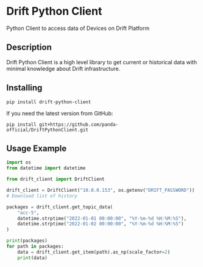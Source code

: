 # Drift Python Client

Python Client to access data of Devices on Drift Platform

## Description

Drift Python Client is a high level library to get current or historical data with minimal knowledge about Drift
infrastructure.

## Installing

```
pip install drift-python-client
```

If you need the latest version from GitHub:

```
pip install git+https://github.com/panda-official/DriftPythonClient.git
```

## Usage Example

```python
import os
from datetime import datetime

from drift_client import DriftClient

drift_client = DriftClient("10.0.0.153", os.getenv("DRIFT_PASSWORD"))
# Download list of history

packages = drift_client.get_topic_data(
    "acc-5",
    datetime.strptime("2022-01-01 00:00:00", "%Y-%m-%d %H:%M:%S"),
    datetime.strptime("2022-01-02 00:00:00", "%Y-%m-%d %H:%M:%S")
)

print(packages)
for path in packages:
    data = drift_client.get_item(path).as_np(scale_factor=2)
    print(data)
```
